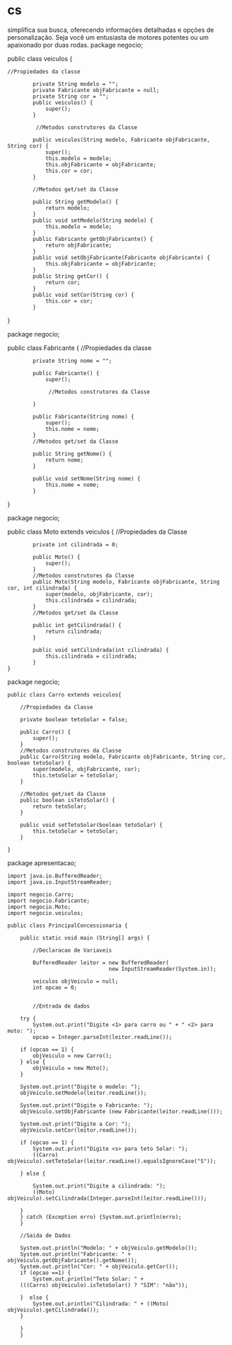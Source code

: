 # cs
 simplifica sua busca, oferecendo informações detalhadas e opções de personalização. Seja você um entusiasta de motores potentes ou um apaixonado por duas rodas.
package negocio;



public class veiculos {

	//Propiedades da classe
	
			private String modelo = "";
			private Fabricante objFabricante = null;
			private String cor = "";
			public veiculos() {
				super();
			}
			
			 //Metodos construtores da Classe
			
			public veiculos(String modelo, Fabricante objFabricante, String cor) {
				super();
				this.modelo = modelo;
				this.objFabricante = objFabricante;
				this.cor = cor;
			}
			
			//Metodos get/set da Classe
			
			public String getModelo() {
				return modelo;
			}
			public void setModelo(String modelo) {
				this.modelo = modelo;
			}
			public Fabricante getObjFabricante() {
				return objFabricante;
			}
			public void setObjFabricante(Fabricante objFabricante) {
				this.objFabricante = objFabricante;
			}
			public String getCor() {
				return cor;
			}
			public void setCor(String cor) {
				this.cor = cor;
			}	
}


package negocio;

public class Fabricante {
	//Propiedades da classe
	
			private String nome = "";

			public Fabricante() {
				super();
				
				 //Metodos construtores da Classe
				
			}

			public Fabricante(String nome) {
				super();
				this.nome = nome;
			}
			//Metodos get/set da Classe
			
			public String getNome() {
				return nome;
			}

			public void setNome(String nome) {
				this.nome = nome;
			}
			

}



 package negocio;

public class Moto extends veiculos {
	//Propiedades da Classe
	
			private int cilindrada = 0;

			public Moto() {
				super();
			}
			//Metodos construtores da Classe
			public Moto(String modelo, Fabricante objFabricante, String cor, int cilindrada) {
				super(modelo, objFabricante, cor);
				this.cilindrada = cilindrada;
			}
			//Metodos get/set da Classe
			
			public int getCilindrada() {
				return cilindrada;
			}

			public void setCilindrada(int cilindrada) {
				this.cilindrada = cilindrada;
			}		
	}


package negocio;

	

	public class Carro extends veiculos{
		
		//Propiedades da Classe
		
		private boolean tetoSolar = false;

		public Carro() {
			super();
		}
		//Metodos construtores da Classe
		public Carro(String modelo, Fabricante objFabricante, String cor, boolean tetoSolar) {
			super(modelo, objFabricante, cor);
			this.tetoSolar = tetoSolar;
		}

		//Metodos get/set da Classe
		public boolean isTetoSolar() {
			return tetoSolar;
		}

		public void setTetoSolar(boolean tetoSolar) {
			this.tetoSolar = tetoSolar;
		}
		
	}



package apresentacao;

	
	import java.io.BufferedReader;
	import java.io.InputStreamReader;

	import negocio.Carro;
	import negocio.Fabricante;
	import negocio.Moto;
	import negocio.veiculos;

	public class PrincipalConcessionaria {

		public static void main (String[] args) {
		
			//Declaracao de Variaveis
		
			BufferedReader leitor = new BufferedReader(
					                new InputStreamReader(System.in));
			
			veiculos objVeiculo = null;
			int opcao = 0;
			
			
			//Entrada de dados
		
		try {
			System.out.print("Digite <1> para carro ou " + " <2> para moto: ");
			opcao = Integer.parseInt(leitor.readLine());
			
		if (opcao == 1) {
			objVeiculo = new Carro();
		} else {
			objVeiculo = new Moto();
		}
		
		System.out.print("Digite o modelo: ");
		objVeiculo.setModelo(leitor.readLine());
		
		System.out.print("Digite o Fabricante: ");
		objVeiculo.setObjFabricante (new Fabricante(leitor.readLine()));
		
		System.out.print("Digite a Cor: ");
		objVeiculo.setCor(leitor.readLine());
		
		if (opcao == 1) {
			System.out.print("Digite <s> para teto Solar: ");
			((Carro) objVeiculo).setTetoSolar(leitor.readLine().equalsIgnoreCase("S"));
			
		} else {
			
			System.out.print("Digite a cilindrada: ");
			((Moto) objVeiculo).setCilindrada(Integer.parseInt(leitor.readLine()));
			
		}
		} catch (Exception erro) {System.out.println(erro);
		}
		
		//Saida de Dados
		
		System.out.println("Modelo: " + objVeiculo.getModelo());
		System.out.println("Fabricante: " + objVeiculo.getObjFabricante().getNome());
		System.out.println("Cor: " + objVeiculo.getCor());
		if (opcao ==1) {
			System.out.println("Teto Solar: " +
		(((Carro) objVeiculo).isTetoSolar() ? "SIM": "não"));
			
		}  else {
			System.out.println("Cilindrada: " + ((Moto) objVeiculo).getCilindrada());
		}
		
		}
		}
		




